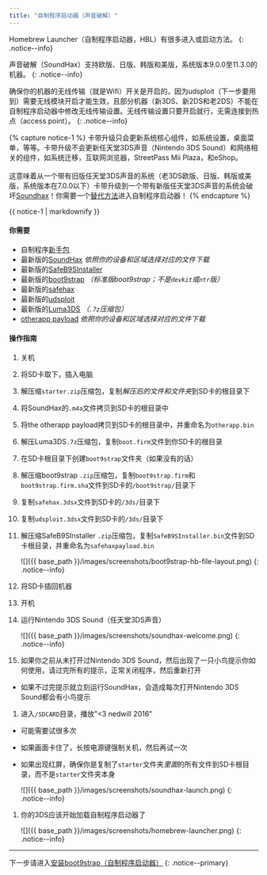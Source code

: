 ```yaml
---
title: "自制程序启动器（声音破解）"
---
```


Homebrew Launcher（自制程序启动器，HBL）有很多进入或启动方法。
{: .notice--info}

声音破解（SoundHax）支持欧版、日版、韩版和美版，系统版本9.0.0至11.3.0的机器。
{: .notice--info}

确保你的机器的无线传输（就是Wifi）开关是开启的，因为udsploit（下一步要用到）需要无线模块开启才能生效，且部分机器（新3DS、新2DS和老2DS）不能在自制程序启动器中修改无线传输设置。无线传输设置只要开启就行，无需连接到热点（access point）。
{: .notice--info}

{% capture notice-1 %}
卡带升级只会更新系统核心组件，如系统设置，桌面菜单，等等。卡带升级不会更新任天堂3DS声音（Nintendo 3DS Sound）和网络相关的组件，如系统迁移，互联网浏览器，StreetPass Mii Plaza，和eShop。
<br><br>
这意味着从一个带有旧版任天堂3DS声音的系统（老3DS欧版、日版、韩版或美版，系统版本在7.0.0以下）卡带升级到一个带有新版任天堂3DS声音的系统会破坏[Soundhax](homebrew-launcher-(soundhax))！你需要一个[替代方法](homebrew-launcher-(alternatives))进入自制程序启动器！
{% endcapture %}

<div class="notice--warning">{{ notice-1 | markdownify }}</div>

#### 你需要

* 自制程序[新手包](http://smealum.github.io/ninjhax2/starter.zip)
* 最新版的[SoundHax](http://soundhax.com/) *依照你的设备和区域选择对应的文件下载*
* 最新版的[SafeB9SInstaller](https://github.com/d0k3/SafeB9SInstaller/releases/latest)
* 最新版的[boot9strap](https://github.com/SciresM/boot9strap/releases/latest) *（标准版boot9strap；不是`devkit`或`ntr`版）*
* 最新版的[safehax](https://github.com/TiniVi/safehax/releases/latest)
* 最新版的[udsploit](https://github.com/smealum/udsploit/releases/latest)
* 最新版的[Luma3DS](https://github.com/AuroraWright/Luma3DS/releases/latest) *（`.7z`压缩包）*
* [otherapp payload](https://smealum.github.io/3ds/#otherapp) *依照你的设备和区域选择对应的文件下载*

#### 操作指南

1. 关机
1. 将SD卡取下，插入电脑
1. 解压缩`starter.zip`压缩包，复制*解压后的文件和文件夹*到SD卡的根目录下
1. 将SoundHax的`.m4a`文件拷贝到SD卡的根目录中
1. 将the otherapp payload拷贝到SD卡的根目录中，并重命名为`otherapp.bin`
1. 解压Luma3DS`.7z`压缩包，复制`boot.firm`文件到你SD卡的根目录
1. 在SD卡根目录下创建`boot9strap`文件夹（如果没有的话）
1. 解压缩boot9strap `.zip`压缩包，复制`boot9strap.firm`和`boot9strap.firm.sha`文件到SD卡的`/boot9strap/`目录下
1. 复制`safehax.3dsx`文件到SD卡的`/3ds/`目录下
1. 复制`udsploit.3dsx`文件到SD卡的`/3ds/`目录下
1. 解压缩SafeB9SInstaller `.zip`压缩包，复制`SafeB9SInstaller.bin`文件到SD卡根目录，并重命名为`safehaxpayload.bin`

    ![]({{ base_path }}/images/screenshots/boot9strap-hb-file-layout.png)
    {: .notice--info}

1. 将SD卡插回机器
1. 开机
1. 运行Nintendo 3DS Sound（任天堂3DS声音）

    ![]({{ base_path }}/images/screenshots/soundhax-welcome.png)
    {: .notice--info}

1. 如果你之前从未打开过Nintendo 3DS Sound，然后出现了一只小鸟提示你如何使用，请过完所有的提示，正常关闭程序，然后重新打开
  + 如果不过完提示就立刻运行SoundHax，会造成每次打开Nintendo 3DS Sound都会有小鸟提示
1. 进入`/SDCARD`目录，播放"<3 nedwill 2016"
  + 可能需要试很多次
  + 如果画面卡住了，长按电源键强制关机，然后再试一次
  + 如果出现红屏，确保你是复制了`starter`文件夹*里面*的所有文件到SD卡根目录，而不是`starter`文件夹本身

    ![]({{ base_path }}/images/screenshots/soundhax-launch.png)
    {: .notice--info}

1. 你的3DS应该开始加载自制程序启动器了

    ![]({{ base_path }}/images/screenshots/homebrew-launcher.png)
    {: .notice--info}


---

下一步请进入[安装boot9strap（自制程序启动器）](installing-boot9strap-(homebrew-launcher))
{: .notice--primary}
